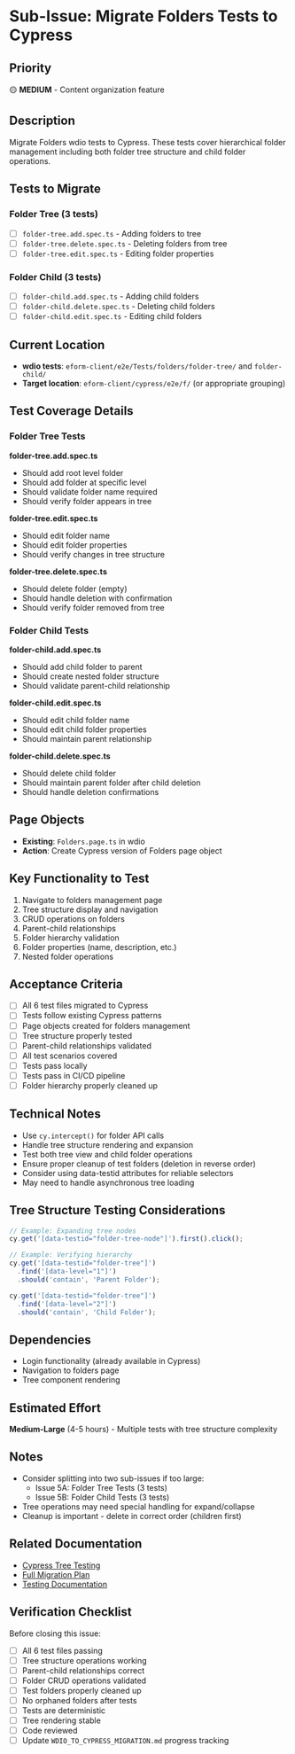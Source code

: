 # Sub-Issue: Migrate Folders Tests to Cypress

## Priority
🟡 **MEDIUM** - Content organization feature

## Description
Migrate Folders wdio tests to Cypress. These tests cover hierarchical folder management including both folder tree structure and child folder operations.

## Tests to Migrate

### Folder Tree (3 tests)
- [ ] `folder-tree.add.spec.ts` - Adding folders to tree
- [ ] `folder-tree.delete.spec.ts` - Deleting folders from tree
- [ ] `folder-tree.edit.spec.ts` - Editing folder properties

### Folder Child (3 tests)
- [ ] `folder-child.add.spec.ts` - Adding child folders
- [ ] `folder-child.delete.spec.ts` - Deleting child folders
- [ ] `folder-child.edit.spec.ts` - Editing child folders

## Current Location
- **wdio tests**: `eform-client/e2e/Tests/folders/folder-tree/` and `folder-child/`
- **Target location**: `eform-client/cypress/e2e/f/` (or appropriate grouping)

## Test Coverage Details

### Folder Tree Tests
**folder-tree.add.spec.ts**
- Should add root level folder
- Should add folder at specific level
- Should validate folder name required
- Should verify folder appears in tree

**folder-tree.edit.spec.ts**
- Should edit folder name
- Should edit folder properties
- Should verify changes in tree structure

**folder-tree.delete.spec.ts**
- Should delete folder (empty)
- Should handle deletion with confirmation
- Should verify folder removed from tree

### Folder Child Tests
**folder-child.add.spec.ts**
- Should add child folder to parent
- Should create nested folder structure
- Should validate parent-child relationship

**folder-child.edit.spec.ts**
- Should edit child folder name
- Should edit child folder properties
- Should maintain parent relationship

**folder-child.delete.spec.ts**
- Should delete child folder
- Should maintain parent folder after child deletion
- Should handle deletion confirmations

## Page Objects
- **Existing**: `Folders.page.ts` in wdio
- **Action**: Create Cypress version of Folders page object

## Key Functionality to Test
1. Navigate to folders management page
2. Tree structure display and navigation
3. CRUD operations on folders
4. Parent-child relationships
5. Folder hierarchy validation
6. Folder properties (name, description, etc.)
7. Nested folder operations

## Acceptance Criteria
- [ ] All 6 test files migrated to Cypress
- [ ] Tests follow existing Cypress patterns
- [ ] Page objects created for folders management
- [ ] Tree structure properly tested
- [ ] Parent-child relationships validated
- [ ] All test scenarios covered
- [ ] Tests pass locally
- [ ] Tests pass in CI/CD pipeline
- [ ] Folder hierarchy properly cleaned up

## Technical Notes
- Use `cy.intercept()` for folder API calls
- Handle tree structure rendering and expansion
- Test both tree view and child folder operations
- Ensure proper cleanup of test folders (deletion in reverse order)
- Consider using data-testid attributes for reliable selectors
- May need to handle asynchronous tree loading

## Tree Structure Testing Considerations
```typescript
// Example: Expanding tree nodes
cy.get('[data-testid="folder-tree-node"]').first().click();

// Example: Verifying hierarchy
cy.get('[data-testid="folder-tree"]')
  .find('[data-level="1"]')
  .should('contain', 'Parent Folder');

cy.get('[data-testid="folder-tree"]')
  .find('[data-level="2"]')
  .should('contain', 'Child Folder');
```

## Dependencies
- Login functionality (already available in Cypress)
- Navigation to folders page
- Tree component rendering

## Estimated Effort
**Medium-Large** (4-5 hours) - Multiple tests with tree structure complexity

## Notes
- Consider splitting into two sub-issues if too large:
  - Issue 5A: Folder Tree Tests (3 tests)
  - Issue 5B: Folder Child Tests (3 tests)
- Tree operations may need special handling for expand/collapse
- Cleanup is important - delete in correct order (children first)

## Related Documentation
- [Cypress Tree Testing](https://docs.cypress.io/guides/core-concepts/interacting-with-elements)
- [Full Migration Plan](../WDIO_TO_CYPRESS_MIGRATION.md)
- [Testing Documentation](../eform-client/TESTING.md)

## Verification Checklist
Before closing this issue:
- [ ] All 6 test files passing
- [ ] Tree structure operations working
- [ ] Parent-child relationships correct
- [ ] Folder CRUD operations validated
- [ ] Test folders properly cleaned up
- [ ] No orphaned folders after tests
- [ ] Tests are deterministic
- [ ] Tree rendering stable
- [ ] Code reviewed
- [ ] Update `WDIO_TO_CYPRESS_MIGRATION.md` progress tracking
